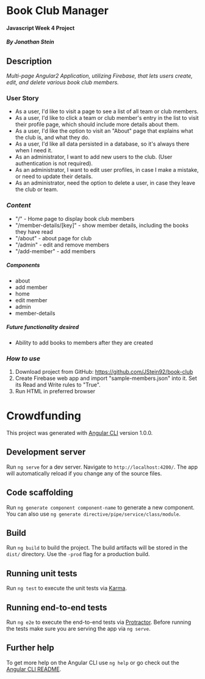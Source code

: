 # Book Club Manager

#### Javascript Week 4 Project

##### By Jonathan Stein

## Description

_Multi-page Angular2 Application, utilizing Firebase, that lets users create, edit, and delete various book club members._

### User Story


  -  As a user, I'd like to visit a page to see a list of all team or club members.
  -  As a user, I'd like to click a team or club member's entry in the list to visit their profile page, which should include more details about them.
  -  As a user, I'd like the option to visit an "About" page that explains what the club is, and what they do.
  -  As a user, I'd like all data persisted in a database, so it's always there when I need it.
  -  As an administrator, I want to add new users to the club. (User authentication is not required).
  -  As an administrator, I want to edit user profiles, in case I make a mistake, or need to update their details.
  -  As an administrator, need the option to delete a user, in case they leave the club or team.


### _Content_ ###

- "/" - Home page to display book club members
- "/member-details/[key]" - show member details, including the books they have read
- "/about" - about page for club
- "/admin" - edit and remove members
- "/add-member" - add members


##### Components
- about
- add member
- home
- edit member
- admin
- member-details

##### Future functionality desired

  - Ability to add books to members after they are created

### _How to use_ ###

1. Download project from GitHub: https://github.com/JStein92/book-club
2. Create Firebase web app and import "sample-members.json" into it. Set its Read and Write rules to "True".
2. Run HTML in preferred browser

# Crowdfunding

This project was generated with [Angular CLI](https://github.com/angular/angular-cli) version 1.0.0.

## Development server

Run `ng serve` for a dev server. Navigate to `http://localhost:4200/`. The app will automatically reload if you change any of the source files.

## Code scaffolding

Run `ng generate component component-name` to generate a new component. You can also use `ng generate directive/pipe/service/class/module`.

## Build

Run `ng build` to build the project. The build artifacts will be stored in the `dist/` directory. Use the `-prod` flag for a production build.

## Running unit tests

Run `ng test` to execute the unit tests via [Karma](https://karma-runner.github.io).

## Running end-to-end tests

Run `ng e2e` to execute the end-to-end tests via [Protractor](http://www.protractortest.org/).
Before running the tests make sure you are serving the app via `ng serve`.

## Further help

To get more help on the Angular CLI use `ng help` or go check out the [Angular CLI README](https://github.com/angular/angular-cli/blob/master/README.md).

